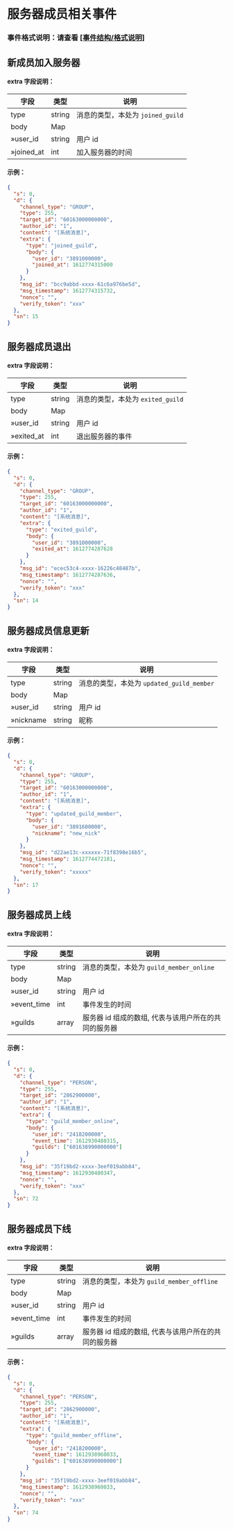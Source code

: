 # 服务器成员相关事件

### 事件格式说明：请查看 [[事件结构/格式说明]]( https://developer.kaiheila.cn/doc/event/event-introduction )

## 新成员加入服务器

#### extra 字段说明：

| 字段       | 类型   | 说明                              |
| ---------- | ------ | --------------------------------- |
| type       | string | 消息的类型，本处为 `joined_guild` |
| body       | Map    |                                   |
| »user_id   | string | 用户 id                           |
| »joined_at | int    | 加入服务器的时间                  |

#### 示例：

```json
{
  "s": 0,
  "d": {
    "channel_type": "GROUP",
    "type": 255,
    "target_id": "60163000000000",
    "author_id": "1",
    "content": "[系统消息]",
    "extra": {
      "type": "joined_guild",
      "body": {
        "user_id": "3891000000",
        "joined_at": 1612774315000
      }
    },
    "msg_id": "bcc9abbd-xxxx-61c6a976be5d",
    "msg_timestamp": 1612774315732,
    "nonce": "",
    "verify_token": "xxx"
  },
  "sn": 15
}
```

## 服务器成员退出

#### extra 字段说明：

| 字段       | 类型   | 说明                              |
| ---------- | ------ | --------------------------------- |
| type       | string | 消息的类型，本处为 `exited_guild` |
| body       | Map    |                                   |
| »user_id   | string | 用户 id                           |
| »exited_at | int    | 退出服务器的事件                  |

#### 示例：

```json
{
  "s": 0,
  "d": {
    "channel_type": "GROUP",
    "type": 255,
    "target_id": "60163000000000",
    "author_id": "1",
    "content": "[系统消息]",
    "extra": {
      "type": "exited_guild",
      "body": {
        "user_id": "3891000000",
        "exited_at": 1612774287628
      }
    },
    "msg_id": "ecec53c4-xxxx-16226c48487b",
    "msg_timestamp": 1612774287636,
    "nonce": "",
    "verify_token": "xxx"
  },
  "sn": 14
}
```

## 服务器成员信息更新

#### extra 字段说明：

| 字段      | 类型   | 说明                                      |
| --------- | ------ | ----------------------------------------- |
| type      | string | 消息的类型，本处为 `updated_guild_member` |
| body      | Map    |                                           |
| »user_id  | string | 用户 id                                   |
| »nickname | string | 昵称                                      |

#### 示例：

```json
{
  "s": 0,
  "d": {
    "channel_type": "GROUP",
    "type": 255,
    "target_id": "60163000000000",
    "author_id": "1",
    "content": "[系统消息]",
    "extra": {
      "type": "updated_guild_member",
      "body": {
        "user_id": "3891600000",
        "nickname": "new_nick"
      }
    },
    "msg_id": "d22ae13c-xxxxxx-71f8398e16b5",
    "msg_timestamp": 1612774472181,
    "nonce": "",
    "verify_token": "xxxxx"
  },
  "sn": 17
}
```

## 服务器成员上线

#### extra 字段说明：

| 字段        | 类型   | 说明                                                 |
| ----------- | ------ | ---------------------------------------------------- |
| type        | string | 消息的类型，本处为 `guild_member_online`             |
| body        | Map    |                                                      |
| »user_id    | string | 用户 id                                              |
| »event_time | int    | 事件发生的时间                                       |
| »guilds     | array  | 服务器 id 组成的数组, 代表与该用户所在的共同的服务器 |

#### 示例：

```json
{
  "s": 0,
  "d": {
    "channel_type": "PERSON",
    "type": 255,
    "target_id": "2862900000",
    "author_id": "1",
    "content": "[系统消息]",
    "extra": {
      "type": "guild_member_online",
      "body": {
        "user_id": "2418200000",
        "event_time": 1612930480315,
        "guilds": ["601638990000000"]
      }
    },
    "msg_id": "35f19bd2-xxxx-3eef019abb84",
    "msg_timestamp": 1612930480347,
    "nonce": "",
    "verify_token": "xxx"
  },
  "sn": 72
}
```

## 服务器成员下线

#### extra 字段说明：

| 字段        | 类型   | 说明                                                 |
| ----------- | ------ | ---------------------------------------------------- |
| type        | string | 消息的类型，本处为 `guild_member_offline`            |
| body        | Map    |                                                      |
| »user_id    | string | 用户 id                                              |
| »event_time | int    | 事件发生的时间                                       |
| »guilds     | array  | 服务器 id 组成的数组, 代表与该用户所在的共同的服务器 |

#### 示例：

```json
{
  "s": 0,
  "d": {
    "channel_type": "PERSON",
    "type": 255,
    "target_id": "2862900000",
    "author_id": "1",
    "content": "[系统消息]",
    "extra": {
      "type": "guild_member_offline",
      "body": {
        "user_id": "2418200000",
        "event_time": 1612938960033,
        "guilds": ["601638990000000"]
      }
    },
    "msg_id": "35f19bd2-xxxx-3eef019abb84",
    "msg_timestamp": 1612938960033,
    "nonce": "",
    "verify_token": "xxx"
  },
  "sn": 74
}
```
